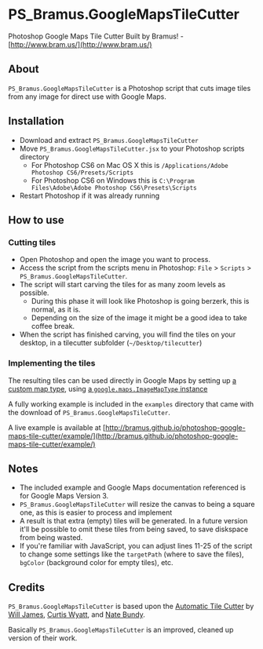 # PS_Bramus.GoogleMapsTileCutter

Photoshop Google Maps Tile Cutter
Built by Bramus! - [http://www.bram.us/](http://www.bram.us/)


## About

`PS_Bramus.GoogleMapsTileCutter` is a Photoshop script that cuts image tiles from any image for direct use with Google Maps.


## Installation

* Download and extract `PS_Bramus.GoogleMapsTileCutter`
* Move `PS_Bramus.GoogleMapsTileCutter.jsx` to your Photoshop scripts directory
	* For Photoshop CS6 on Mac OS X this is `/Applications/Adobe Photoshop CS6/Presets/Scripts`
	* For Photoshop CS6 on Windows this is `C:\Program Files\Adobe\Adobe Photoshop CS6\Presets\Scripts`
* Restart Photoshop if it was already running


## How to use

### Cutting tiles

* Open Photoshop and open the image you want to process.
* Access the script from the scripts menu in Photoshop: `File` > `Scripts` > `PS_Bramus.GoogleMapsTileCutter`.
* The script will start carving the tiles for as many zoom levels as possible.
	* During this phase it will look like Photoshop is going berzerk, this is normal, as it is.
	* Depending on the size of the image it might be a good idea to take coffee break.
* When the script has finished carving, you will find the tiles on your desktop, in a tilecutter subfolder (`~/Desktop/tilecutter`)

### Implementing the tiles

The resulting tiles can be used directly in Google Maps by setting up [a custom map type](https://developers.google.com/maps/documentation/javascript/maptypes#CustomMapTypes), using [a `google.maps.ImageMapType` instance](https://developers.google.com/maps/documentation/javascript/maptypes#ImageMapTypes)

A fully working example is included in the `examples` directory that came with the download of `PS_Bramus.GoogleMapsTileCutter`.

A live example is available at [http://bramus.github.io/photoshop-google-maps-tile-cutter/example/](http://bramus.github.io/photoshop-google-maps-tile-cutter/example/)


## Notes

* The included example and Google Maps documentation referenced is for Google Maps Version 3.
* `PS_Bramus.GoogleMapsTileCutter` will resize the canvas to being a square one, as this is easier to process and implement
 * A result is that extra (empty) tiles will be generated. In a future version it'll be possible to omit these tiles from being saved, to save diskspace from being wasted.
* If you're familiar with JavaScript, you can adjust lines 11-25 of the script to change some settings like the `targetPath` (where to save the files), `bgColor` (background color for empty tiles), etc.


## Credits

`PS_Bramus.GoogleMapsTileCutter` is based upon the [Automatic Tile Cutter](http://mapki.com/mediawiki/index.php?title=Automatic_Tile_Cutter#Updated_Script) by [Will James](http://onNYTurf.com), [Curtis Wyatt](http://gocalipso.com/), and [Nate Bundy](http://www.lemonrage.com/).

Basically `PS_Bramus.GoogleMapsTileCutter` is an improved, cleaned up version of their work.